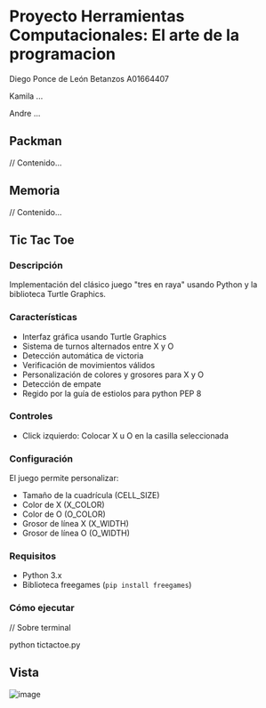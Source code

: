 # Proyecto Herramientas Computacionales: El arte de la programacion

Diego Ponce de León Betanzos A01664407

Kamila ...

Andre ...

## Packman
// Contenido...

## Memoria
// Contenido...

## Tic Tac Toe
### Descripción
Implementación del clásico juego "tres en raya" usando Python y la biblioteca Turtle Graphics.

### Características
- Interfaz gráfica usando Turtle Graphics
- Sistema de turnos alternados entre X y O
- Detección automática de victoria
- Verificación de movimientos válidos
- Personalización de colores y grosores para X y O
- Detección de empate
- Regido por la guía de estiolos para python PEP 8

### Controles
- Click izquierdo: Colocar X u O en la casilla seleccionada

### Configuración
El juego permite personalizar:
- Tamaño de la cuadrícula (CELL_SIZE)
- Color de X (X_COLOR)
- Color de O (O_COLOR)
- Grosor de línea X (X_WIDTH)
- Grosor de línea O (O_WIDTH)

### Requisitos
- Python 3.x
- Biblioteca freegames (`pip install freegames`)

### Cómo ejecutar
// Sobre terminal

python tictactoe.py

## Vista
![image](https://github.com/user-attachments/assets/01b235fd-f945-4d44-b573-80761381e0e1)
